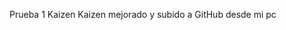  Prueba 1
 Kaizen
 Kaizen mejorado y subido a GitHub desde mi pc

<!---
Mike-Monta/Mike-Monta is a ✨ special ✨ repository because its `README.md` (this file) appears on your GitHub profile.
You can click the Preview link to take a look at your changes.
--->
